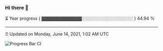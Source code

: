 ### Hi there 👋

⏳ Year progress { ▓▓▓▓▓▓▓▓▓▓▓▓▓░░░░░░░░░░░░░░░░░ } 44.94 %

---

⏰ Updated on Monday, June 14, 2021, 1:02 AM UTC

![Progress Bar CI](https://github.com/arthurbuhl/arthurbuhl/workflows/Progress%20Bar%20CI/badge.svg)
